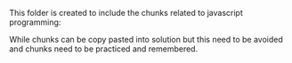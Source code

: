 This folder is created to include the chunks related to javascript programming:

While chunks can be copy pasted into solution but this need to be avoided and chunks need to be practiced and remembered.
